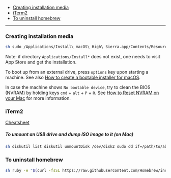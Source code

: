 - [Creating installation media](#creating-installation-media)
- [iTerm2](#iterm2)
- [To uninstall homebrew](#to-uninstall-homebrew)
____

### Creating installation media

```sh
sh sudo /Applications/Install\ macOS\ High\ Sierra.app/Contents/Resources/createinstallmedia --volume /Volumes/Name --applicationpath /Applications/Install\ macOS\ High\ Sierra.app
```

Note: if directory `Applications/Install*` does not exist, one needs to visit
App Store and get the installation.

To boot up from an external drive, press `options` key upon starting a machine.
See also [How to create a bootable installer for
macOS](https://support.apple.com/en-hk/HT201372).

In case the machine shows `No bootable device`, try to clean the BIOS (NVRAM)
by holding keys `cmd` + `alt` + `P` + `R`. See [How to Reset NVRAM on your
Mac](https://support.apple.com/en-hk/HT204063) for more information.

### iTerm2

[Cheatsheet](https://gist.github.com/helger/3070258)

##### To umount an USB drive and dump ISO image to it (on Mac)

```sh
sh diskutil list diskutil unmountDisk /dev/disk2 sudo dd if=/path/to/abc.iso of=/dev/disk2 bs=1m diskutil eject /dev/disk2
```

### To uninstall homebrew

```sh
sh ruby -e "$(curl -fsSL https://raw.githubusercontent.com/Homebrew/install/master/uninstall)"
```

